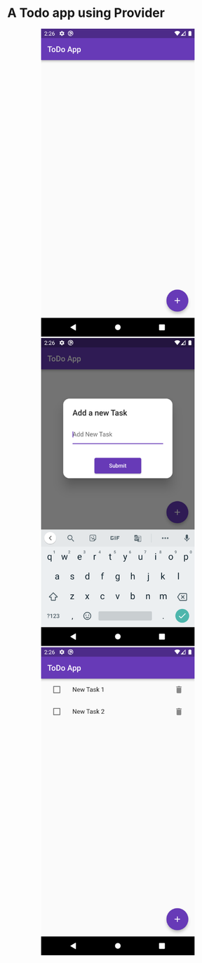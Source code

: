 # A Todo app using Provider


<p align="center">
  <img src="https://github.com/SkrChowdhury/todo_provider_flutter/blob/main/lib/readme-images/Screenshot_1662535809.png" width="350" title="hover text">
  <img src="https://github.com/SkrChowdhury/todo_provider_flutter/blob/main/lib/readme-images/Screenshot_1662535814.png" width="350" alt="accessibility text">
    <img src="https://github.com/SkrChowdhury/todo_provider_flutter/blob/main/lib/readme-images/Screenshot_1662535833.png" width="350" alt="accessibility text">
</p>


